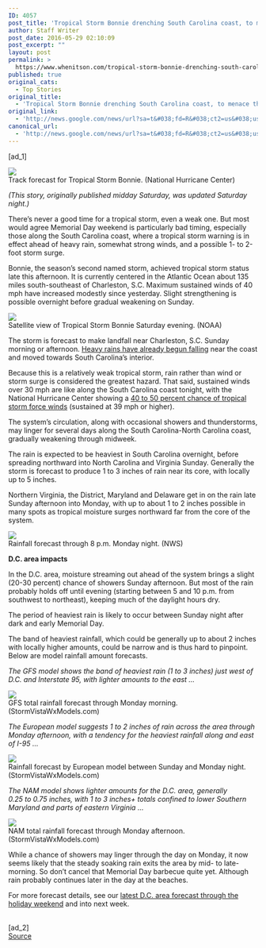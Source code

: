 ```yaml
---
ID: 4057
post_title: 'Tropical Storm Bonnie drenching South Carolina coast, to menace the Southeast and Mid-Atlantic through Memorial Day &#8211; Washington Post'
author: Staff Writer
post_date: 2016-05-29 02:10:09
post_excerpt: ""
layout: post
permalink: >
  https://www.whenitson.com/tropical-storm-bonnie-drenching-south-carolina-coast-to-menace-the-southeast-and-mid-atlantic-through-memorial-day-washington-post/
published: true
original_cats:
  - Top Stories
original_title:
  - 'Tropical Storm Bonnie drenching South Carolina coast, to menace the Southeast and Mid-Atlantic through Memorial Day - Washington Post'
original_link:
  - 'http://news.google.com/news/url?sa=t&#038;fd=R&#038;ct2=us&#038;usg=AFQjCNF7ThaNV_FYZs87a-BSxeYcl8mJKg&#038;clid=c3a7d30bb8a4878e06b80cf16b898331&#038;cid=52779116476850&#038;ei=f09KV6HjE62lwQGX2K64Aw&#038;url=https://www.washingtonpost.com/news/capital-weather-gang/wp/2016/05/28/tropical-cyclone-to-drench-south-carolina-coast-menace-the-southeast-and-mid-atlantic-through-memorial-day/'
canonical_url:
  - 'http://news.google.com/news/url?sa=t&#038;fd=R&#038;ct2=us&#038;usg=AFQjCNF7ThaNV_FYZs87a-BSxeYcl8mJKg&#038;clid=c3a7d30bb8a4878e06b80cf16b898331&#038;cid=52779116476850&#038;ei=f09KV6HjE62lwQGX2K64Aw&#038;url=https://www.washingtonpost.com/news/capital-weather-gang/wp/2016/05/28/tropical-cyclone-to-drench-south-carolina-coast-menace-the-southeast-and-mid-atlantic-through-memorial-day/'
---
```

 [ad_1]
<br><div id="article-body" readability="94.212803643725">  <article itemprop="articleBody" readability="85.632806426535"><div class="inline-content inline-photo inline-photo-normal"> <a name="55b4045ac1"/> <img class="unprocessed is-gif" data-hi-res-src="https://images.washingtonpost.com/?url=https://img.washingtonpost.com/blogs/capital-weather-gang/files/2016/05/234336W5_NL_sm.gif&amp;op=noop" data-low-res-src="http://www.whenitson.com/wp-content/uploads/2016/05/Tropical-Storm-Bonnie-drenching-South-Carolina-coast-to-menace-the-Southeast-and-Mid-Atlantic-through-Memorial-Day-Washington-Post.gif" src="http://www.whenitson.com/wp-content/uploads/2016/05/Tropical-Storm-Bonnie-drenching-South-Carolina-coast-to-menace-the-Southeast-and-Mid-Atlantic-through-Memorial-Day-Washington-Post.gif"/><br/><span class="pb-caption">Track forecast for Tropical Storm Bonnie. (National Hurricane Center)</span> </div> <p><em>(This story, originally published midday Saturday, was updated Saturday night.)</em></p> <p>There’s never a good time for a tropical storm, even a weak one. But most would agree Memorial Day weekend is particularly bad timing, especially those along the South Carolina coast, where a tropical storm warning is in effect ahead of heavy rain, somewhat strong winds, and a possible 1- to 2-foot storm surge.</p> <p>Bonnie, the season’s second named storm, achieved tropical storm status late this afternoon. It is currently centered in the Atlantic Ocean about 135 miles south-southeast of Charleston, S.C. Maximum sustained winds of 40 mph have increased modestly since yesterday. Slight strengthening is possible overnight before gradual weakening on Sunday.</p> <div class="inline-content inline-photo inline-photo-normal"> <a name="724e636b84"/> <img class="unprocessed" data-hi-res-src="https://img.washingtonpost.com/wp-apps/imrs.php?src=https://img.washingtonpost.com/blogs/capital-weather-gang/files/2016/05/Capture-bon-bon.png&amp;w=1484" data-low-res-src="http://www.whenitson.com/wp-content/uploads/2016/05/Tropical-Storm-Bonnie-drenching-South-Carolina-coast-to-menace-the-Southeast-and-Mid-Atlantic-through-Memorial-Day-Washington-Post.png" src="http://www.whenitson.com/wp-content/uploads/2016/05/Tropical-Storm-Bonnie-drenching-South-Carolina-coast-to-menace-the-Southeast-and-Mid-Atlantic-through-Memorial-Day-Washington-Post.png"/><br/><span class="pb-caption">Satellite view of Tropical Storm Bonnie Saturday evening. (NOAA)</span> </div> <p>The storm is forecast to make landfall near Charleston, S.C. Sunday morning or afternoon. <a href="http://radar.weather.gov/ridge/Conus/southeast.php">Heavy rains have already begun falling</a> near the coast and moved towards South Carolina’s interior.</p> <p>Because this is a relatively weak tropical storm, rain rather than wind or storm surge is considered the greatest hazard. That said, sustained winds over 30 mph are like along the South Carolina coast tonight, with the National Hurricane Center showing a <a href="http://www.nhc.noaa.gov/refresh/graphics_at2+shtml/144305.shtml?tswind120#contents">40 to 50 percent chance of tropical storm force winds</a> (sustained at 39 mph or higher).</p> <p>The system’s circulation, along with occasional showers and thunderstorms, may linger for several days along the South Carolina-North Carolina coast, gradually weakening through midweek.</p> <p>The rain is expected to be heaviest in South Carolina overnight, before spreading northward into North Carolina and Virginia Sunday. Generally the storm is forecast to produce 1 to 3 inches of rain near its core, with locally up to 5 inches.</p> <p>Northern Virginia, the District, Maryland and Delaware get in on the rain late Sunday afternoon into Monday, with up to about 1 to 2 inches possible in many spots as tropical moisture surges northward far from the core of the system.</p> <div class="inline-content inline-photo inline-photo-normal"> <a name="96c31cb5c5"/> <img class="unprocessed" data-hi-res-src="https://img.washingtonpost.com/wp-apps/imrs.php?src=https://img.washingtonpost.com/blogs/capital-weather-gang/files/2016/05/wpc_total_precip_ma_8.png&amp;w=1484" data-low-res-src="http://www.whenitson.com/wp-content/uploads/2016/05/1464487809_626_Tropical-Storm-Bonnie-drenching-South-Carolina-coast-to-menace-the-Southeast-and-Mid-Atlantic-through-Memorial-Day-Washington-Post.png" src="http://www.whenitson.com/wp-content/uploads/2016/05/1464487809_626_Tropical-Storm-Bonnie-drenching-South-Carolina-coast-to-menace-the-Southeast-and-Mid-Atlantic-through-Memorial-Day-Washington-Post.png"/><br/><span class="pb-caption">Rainfall forecast through 8 p.m. Monday night. (NWS)</span> </div> <p><strong>D.C. area impacts</strong></p> <p>In the D.C. area, moisture streaming out ahead of the system brings a slight (20-30 percent) chance of showers Sunday afternoon. But most of the rain probably holds off until evening (starting between 5 and 10 p.m. from southwest to northeast), keeping much of the daylight hours dry.</p> <p>The period of heaviest rain is likely to occur between Sunday night after dark and early Memorial Day.</p> <p>The band of heaviest rainfall, which could be generally up to about 2 inches with locally higher amounts, could be narrow and is thus hard to pinpoint. Below are model rainfall amount forecasts.</p> <p><em>The GFS model shows the band of heaviest rain (1 to 3 inches) just west of D.C. and Interstate 95, with lighter amounts to the east …</em></p> <div class="inline-content inline-photo inline-photo-normal"> <a name="392abf6e92"/> <img class="unprocessed" data-hi-res-src="https://img.washingtonpost.com/wp-apps/imrs.php?src=https://img.washingtonpost.com/blogs/capital-weather-gang/files/2016/05/gfs_precip.png&amp;w=1484" data-low-res-src="http://www.whenitson.com/wp-content/uploads/2016/05/1464487809_491_Tropical-Storm-Bonnie-drenching-South-Carolina-coast-to-menace-the-Southeast-and-Mid-Atlantic-through-Memorial-Day-Washington-Post.png" src="http://www.whenitson.com/wp-content/uploads/2016/05/1464487809_491_Tropical-Storm-Bonnie-drenching-South-Carolina-coast-to-menace-the-Southeast-and-Mid-Atlantic-through-Memorial-Day-Washington-Post.png"/><br/><span class="pb-caption">GFS total rainfall forecast through Monday morning. (StormVistaWxModels.com)</span> </div> <p><em>The European model suggests 1 to 2 inches of rain across the area through Monday afternoon, with a tendency for the heaviest rainfall along and east of I-95 …</em></p> <div class="inline-content inline-photo inline-photo-normal"> <a name="45e3c5cfad"/> <img class="unprocessed" data-hi-res-src="https://img.washingtonpost.com/wp-apps/imrs.php?src=https://img.washingtonpost.com/blogs/capital-weather-gang/files/2016/05/Capture-euro-bonnie2.png&amp;w=1484" data-low-res-src="http://www.whenitson.com/wp-content/uploads/2016/05/1464487809_616_Tropical-Storm-Bonnie-drenching-South-Carolina-coast-to-menace-the-Southeast-and-Mid-Atlantic-through-Memorial-Day-Washington-Post.png" src="http://www.whenitson.com/wp-content/uploads/2016/05/1464487809_616_Tropical-Storm-Bonnie-drenching-South-Carolina-coast-to-menace-the-Southeast-and-Mid-Atlantic-through-Memorial-Day-Washington-Post.png"/><br/><span class="pb-caption">Rainfall forecast by European model between Sunday and Monday night. (StormVistaWxModels.com)</span> </div> <p><em>The NAM model shows lighter amounts for the D.C. area, generally 0.25 to 0.75 inches, with 1 to 3 inches+ totals confined to lower Southern Maryland and parts of eastern Virginia …</em></p> <div class="inline-content inline-photo inline-photo-normal"> <a name="f680fc4c60"/> <img class="unprocessed" data-hi-res-src="https://img.washingtonpost.com/wp-apps/imrs.php?src=https://img.washingtonpost.com/blogs/capital-weather-gang/files/2016/05/nam_precip.png&amp;w=1484" data-low-res-src="http://www.whenitson.com/wp-content/uploads/2016/05/1464487809_760_Tropical-Storm-Bonnie-drenching-South-Carolina-coast-to-menace-the-Southeast-and-Mid-Atlantic-through-Memorial-Day-Washington-Post.png" src="http://www.whenitson.com/wp-content/uploads/2016/05/1464487809_760_Tropical-Storm-Bonnie-drenching-South-Carolina-coast-to-menace-the-Southeast-and-Mid-Atlantic-through-Memorial-Day-Washington-Post.png"/><br/><span class="pb-caption">NAM total rainfall forecast through Monday afternoon. (StormVistaWxModels.com)</span> </div> <p>While a chance of showers may linger through the day on Monday, it now seems likely that the steady soaking rain exits the area by mid- to late-morning. So don’t cancel that Memorial Day barbecue quite yet. Although rain probably continues later in the day at the beaches.</p> <p>For more forecast details, see our <a href="https://www.washingtonpost.com/news/capital-weather-gang/wp/2016/05/28/d-c-area-forecast-sunny-and-very-warm-today-tropical-system-threatens-heavy-rain-late-tomorrow-into-early-memorial-day/">latest D.C. area forecast through the holiday weekend</a> and into next week.</p></article> </div>
<br>[ad_2]
<br><a href="http://news.google.com/news/url?sa=t&#038;fd=R&#038;ct2=us&#038;usg=AFQjCNF7ThaNV_FYZs87a-BSxeYcl8mJKg&#038;clid=c3a7d30bb8a4878e06b80cf16b898331&#038;cid=52779116476850&#038;ei=f09KV6HjE62lwQGX2K64Aw&#038;url=https://www.washingtonpost.com/news/capital-weather-gang/wp/2016/05/28/tropical-cyclone-to-drench-south-carolina-coast-menace-the-southeast-and-mid-atlantic-through-memorial-day/">Source </a>